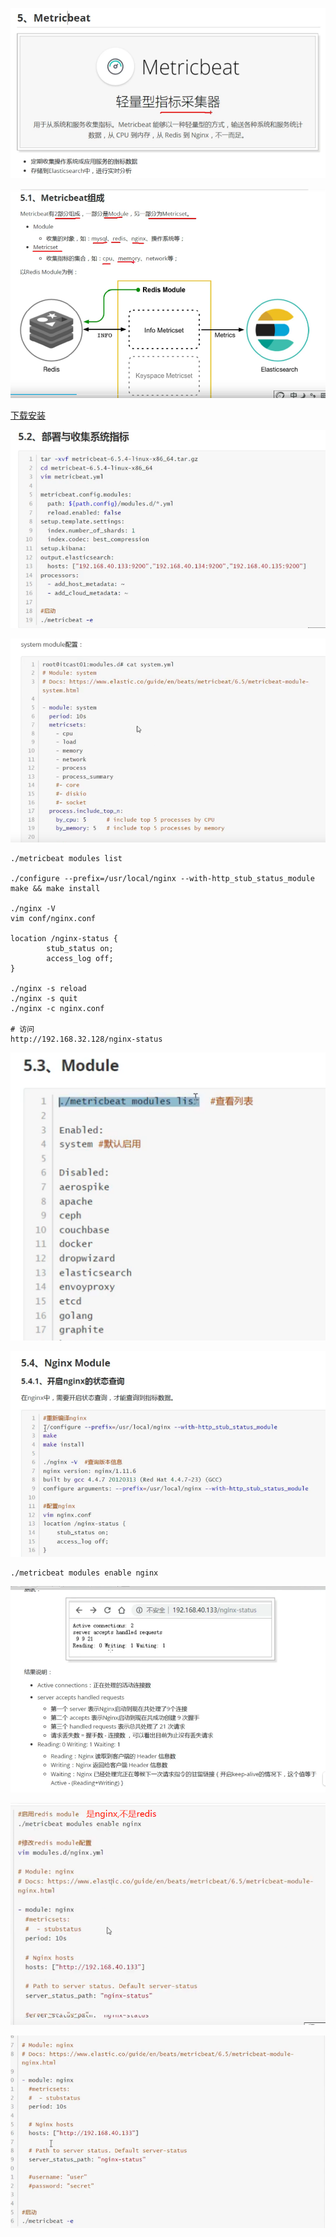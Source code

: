 ![](pics/Metricbeat01.png)

![](pics/Metricbeat02.png)

[下载安装](https://www.elastic.co/downloads/beats/metricbeat)

![](pics/Metricbeat03.png)

![](pics/Metricbeat04.png)

```shell script
./metricbeat modules list

./configure --prefix=/usr/local/nginx --with-http_stub_status_module
make && make install

./nginx -V
vim conf/nginx.conf

location /nginx-status {
        stub_status on;
        access_log off;
}

./nginx -s reload
./nginx -s quit
./nginx -c nginx.conf

# 访问
http://192.168.32.128/nginx-status
```

![](pics/Metricbeat05.png)

![](pics/Metricbeat06.png)

```shell script
./metricbeat modules enable nginx
```

![](pics/Metricbeat07.png)

![](pics/Metricbeat08.png)

![](pics/Metricbeat09.png)

